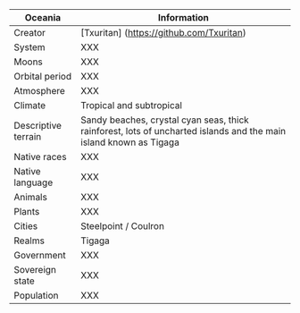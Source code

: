 Oceania        | Information            
---------------|---------------
Creator | [Txuritan] (https://github.com/Txuritan)
System  | XXX     
Moons | XXX
Orbital period | XXX
Atmosphere | XXX
Climate | Tropical and subtropical
Descriptive terrain | Sandy beaches, crystal cyan seas, thick rainforest, lots of uncharted islands and the main island known as Tigaga
Native races | XXX
Native language | XXX
Animals | XXX
Plants | XXX
Cities | Steelpoint / Coulron
Realms | Tigaga 
Government | XXX
Sovereign state | XXX
Population | XXX

